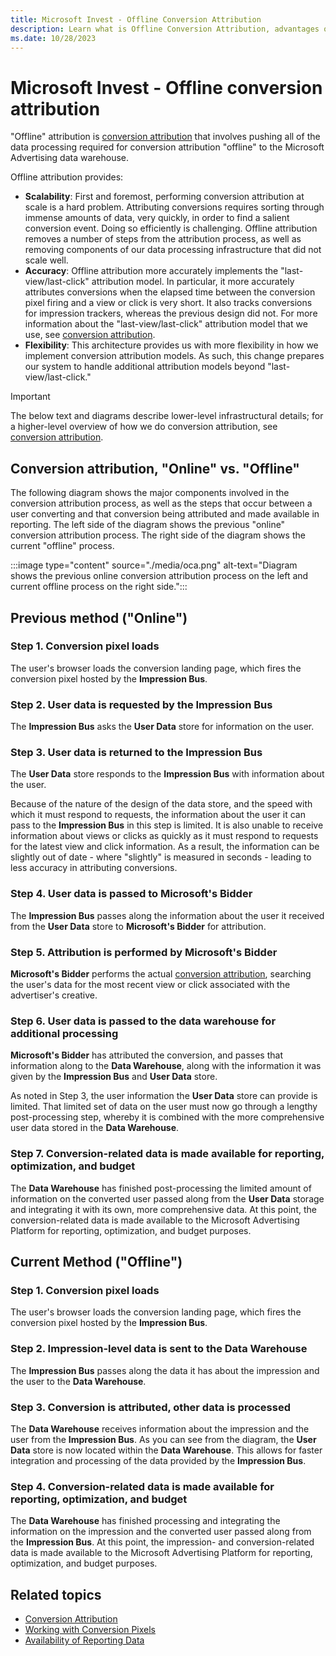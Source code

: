 ```yaml
---
title: Microsoft Invest - Offline Conversion Attribution
description: Learn what is Offline Conversion Attribution, advantages of using it, and difference between offline and previous online conversion attribution process. 
ms.date: 10/28/2023
---
```



# Microsoft Invest - Offline conversion attribution  

"Offline" attribution is [conversion attribution](conversion-attribution.md) that involves pushing all of the data processing required for conversion attribution "offline" to the Microsoft Advertising data warehouse.

Offline attribution provides:

- **Scalability**: First and foremost, performing conversion attribution at scale is a hard problem. Attributing conversions requires sorting through immense amounts of data, very quickly, in order to find a salient conversion event. Doing so efficiently is challenging. Offline attribution removes a number of steps from the attribution process, as well as removing components of our data processing infrastructure that did not scale well.
- **Accuracy**: Offline attribution more accurately implements the "last-view/last-click" attribution model. In particular, it more accurately attributes conversions when the elapsed time between the conversion pixel firing and a view or click is very short. It also tracks conversions for impression trackers, whereas the previous design did not. For more information about the "last-view/last-click" attribution model that we use, see  [conversion attribution](conversion-attribution.md).
- **Flexibility**: This architecture provides us with more flexibility in how we implement conversion attribution models. As such, this change prepares our system to handle additional attribution models beyond "last-view/last-click."

> [!IMPORTANT]
> The below text and diagrams describe lower-level infrastructural details; for a higher-level overview of how we do conversion attribution, see [conversion attribution](conversion-attribution.md).

## Conversion attribution, "Online" vs. "Offline"

The following diagram shows the major components involved in the conversion attribution process, as well as the steps that occur between a user converting and that conversion being attributed and made available in reporting. The left side of the diagram shows the previous "online" conversion attribution process. The right side of the diagram shows the current "offline" process.

:::image type="content" source="./media/oca.png" alt-text="Diagram shows the previous online conversion attribution process on the left and current offline process on the right side.":::

## Previous method ("Online")

### Step 1. Conversion pixel loads

The user's browser loads the conversion landing page, which fires the conversion pixel hosted by the **Impression Bus**.

### Step 2. User data is requested by the Impression Bus

The **Impression Bus** asks the **User Data** store for information on the user.

### Step 3. User data is returned to the Impression Bus

The **User Data** store responds to the **Impression Bus** with information about the user.

Because of the nature of the design of the data store, and the speed with which it must respond to requests, the information about the user it can pass to the **Impression Bus** in this step is limited. It is also unable to receive information about views or clicks as quickly as it must respond to requests for the latest view and click information. As a result, the information can be slightly out of date - where "slightly" is measured in seconds - leading to less accuracy in attributing conversions.

### Step 4. User data is passed to Microsoft's Bidder

The **Impression Bus** passes along the information about the user it received from the **User Data** store to **Microsoft's Bidder** for attribution.

### Step 5. Attribution is performed by **Microsoft's Bidder**

**Microsoft's Bidder** performs the actual  [conversion attribution](conversion-attribution.md), searching the user's data for the most recent view or click associated with the advertiser's creative.

### Step 6. User data is passed to the data warehouse for additional processing

**Microsoft's Bidder** has attributed the conversion, and passes that information along to the **Data Warehouse**, along with the information it was given by the **Impression Bus** and **User Data** store.

As noted in Step 3, the user information the **User Data** store can provide is limited. That limited set of data on the user must now go through a lengthy post-processing step, whereby it is combined with the more comprehensive user data stored in the **Data Warehouse**.

### Step 7. Conversion-related data is made available for reporting, optimization, and budget

The **Data Warehouse** has finished post-processing the limited amount of information on the converted user passed along from the **User Data** storage and integrating it with its own, more comprehensive data. At this point, the conversion-related data is made available to the Microsoft Advertising Platform for reporting, optimization, and budget purposes.

## Current Method ("Offline")

### Step 1. Conversion pixel loads

The user's browser loads the conversion landing page, which fires the conversion pixel hosted by the **Impression Bus**.

### Step 2. Impression-level data is sent to the Data Warehouse

The **Impression Bus** passes along the data it has about the impression and the user to the **Data Warehouse**.

### Step 3. Conversion is attributed, other data is processed

The **Data Warehouse** receives information about the impression and the user from the **Impression Bus**. As you can see from the diagram, the **User Data** store is now located within the **Data Warehouse**. This allows for faster integration and processing of the data provided by the **Impression Bus**.

### Step 4. Conversion-related data is made available for reporting, optimization, and budget

The **Data Warehouse** has finished processing and integrating the information on the impression and the converted user passed along from the **Impression Bus**. At this point, the impression- and conversion-related data is made available to the Microsoft Advertising Platform for reporting, optimization, and budget purposes.

## Related topics

- [Conversion Attribution](conversion-attribution.md)
- [Working with Conversion Pixels](working-with-conversion-pixels.md)
- [Availability of Reporting Data](availability-of-reporting-data.md)
